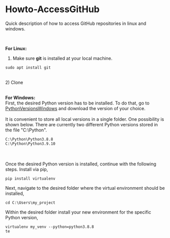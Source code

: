 # Howto-AccessGitHub
Quick description of how to access GitHub repositories in linux and windows.

<br />

**For Linux:**
1) Make sure **git** is installed at your local machine.
````
sudo apt install git
````
<br />
2) Clone 

<br />
<br />

**For Windows:**<br />
First, the desired Python version has to be installed. To do that, go to [PythonVersionsWindows](https://www.python.org/downloads/windows/) and download the version of your choice.
<br />
<br />
It is convenient to store all local versions in a single folder. One possibility is shown below. There are currently two different Python versions stored in the file "C:\Python".
````
C:\Python\Python3.8.8
C:\Python\Python3.9.10
````
<br />
<br />
Once the desired Python version is installed, continue with the following steps.
Install via pip,

````
pip install virtualenv
````
Next, navigate to the desired folder where the virtual environment should be installed,
````
cd C:\Users\my_project
````
Within the desired folder install your new environment for the specific Python version,
````
virtualenv my_venv --python=python3.8.8 
te
````

